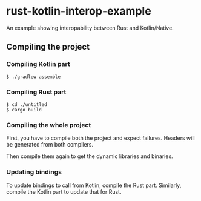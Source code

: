 # rust-kotlin-interop-example

An example showing interopability between Rust and Kotlin/Native.

## Compiling the project

### Compiling Kotlin part

```shell
$ ./gradlew assemble
```

### Compiling Rust part

```shell
$ cd ./untitled
$ cargo build
```

### Compiling the whole project

First, you have to compile both the project and expect failures. Headers will be generated from both compilers.

Then compile them again to get the dynamic libraries and binaries.

### Updating bindings

To update bindings to call from Kotlin, compile the Rust part. Similarly, compile the Kotlin part to update that for
Rust.
